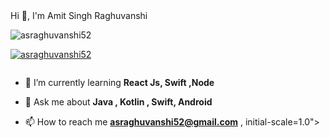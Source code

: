 
<!DOCTYPE html>
<html lang="en">
<head>
    <meta charset="UTF-8">
    <meta http-equiv="X-UA-Compatible" content="IE=edge">
    <meta name="viewport" content="width=<h1 align="center">Hi 👋, I'm Amit Singh Raghuvanshi</h1>
<p align="left"> <img src="https://komarev.com/ghpvc/?username=asraghuvanshi52&label=Profile%20views&color=0e75b6&style=flat" alt="asraghuvanshi52" /> </p>

<p align="left"> <a href="https://github.com/ryo-ma/github-profile-trophy"><img src="https://github-profile-trophy.vercel.app/?username=asraghuvanshi52" alt="asraghuvanshi52" /></a> </p>

<p align="left"> <a href="https://twitter.com/" target="blank"><img src="https://img.shields.io/twitter/follow/?logo=twitter&style=for-the-badge" alt="" /></a> </p>

- 🌱 I’m currently learning **React Js, Swift ,Node**

- 💬 Ask me about **Java , Kotlin , Swift, Android**

- 📫 How to reach me **asraghuvanshi52@gmail.com**
, initial-scale=1.0">
    <title>Document</title>
</head>
<body>
    
</body>
</html>
